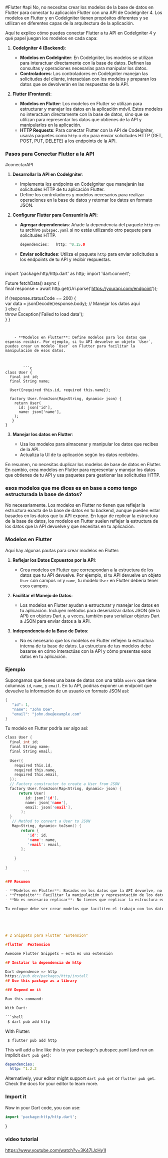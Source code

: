  #Flutter
 #api
 No, no necesitas crear los modelos de la base de datos en Flutter para conectar tu aplicación Flutter con una API de CodeIgniter 4. Los modelos en Flutter y en CodeIgniter tienen propósitos diferentes y se utilizan en diferentes capas de la arquitectura de la aplicación.

Aquí te explico cómo puedes conectar Flutter a tu API en CodeIgniter 4 y qué papel juegan los modelos en cada capa:

1. **CodeIgniter 4 (Backend)**:
    
    - **Modelos en CodeIgniter**: En CodeIgniter, los modelos se utilizan para interactuar directamente con la base de datos. Definen las consultas y operaciones necesarias para manipular los datos.
    - **Controladores**: Los controladores en CodeIgniter manejan las solicitudes del cliente, interactúan con los modelos y preparan los datos que se devolverán en las respuestas de la API.
2. **Flutter (Frontend)**:
    
    - **Modelos en Flutter**: Los modelos en Flutter se utilizan para estructurar y manejar los datos en la aplicación móvil. Estos modelos no interactúan directamente con la base de datos, sino que se utilizan para representar los datos que obtienes de la API y manipularlos en la aplicación.
    - **HTTP Requests**: Para conectar Flutter con la API de CodeIgniter, usarás paquetes como `http` o `dio` para enviar solicitudes HTTP (GET, POST, PUT, DELETE) a los endpoints de la API.

### Pasos para Conectar Flutter a la API
#conectarAPI

1. **Desarrollar la API en CodeIgniter**:
    
    - Implementa los endpoints en CodeIgniter que manejarán las solicitudes HTTP de tu aplicación Flutter.
    - Define los controladores y modelos necesarios para realizar operaciones en la base de datos y retornar los datos en formato JSON.
2. **Configurar Flutter para Consumir la API**:
    
    - **Agregar dependencias**: Añade la dependencia del paquete `http` en tu archivo `pubspec.yaml` si no estás utilizando otro paquete para solicitudes HTTP.
        
                
        ```c
        dependencies:   http: ^0.15.0
        ```
        
    - **Enviar solicitudes**: Utiliza el paquete `http` para enviar solicitudes a los endpoints de tu API y recibir respuestas.
        
        
        
        ```c
import 'package:http/http.dart' as http;
import 'dart:convert'; 

Future<void> fetchData() async {  
  final response = await http.get(Uri.parse('https://yourapi.com/endpoint'));      
  
  if (response.statusCode == 200) {   
    var data = jsonDecode(response.body);     // Manejar los datos aquí  
  } else {    
    throw Exception('Failed to load data');  
  } 
}
```
																																																					   
        
    - **Modelos en Flutter**: Define modelos para los datos que esperas recibir. Por ejemplo, si tu API devuelve un objeto `User`, puedes crear un modelo `User` en Flutter para facilitar la manipulación de esos datos.
        
        
        
        ```c
class User {  
  final int id; 
  final String name;  
  
  User({required this.id, required this.name}); 
  
  factory User.fromJson(Map<String, dynamic> json) { 
    return User(   
      id: json['id'], 
      name: json['name'],  
    );  
   }
}
```
        
3. **Manejar los datos en Flutter**:
    
    - Usa los modelos para almacenar y manipular los datos que recibes de la API.
    - Actualiza la UI de tu aplicación según los datos recibidos.

En resumen, no necesitas duplicar los modelos de base de datos en Flutter. En cambio, crea modelos en Flutter para representar y manejar los datos que obtienes de tu API y usa paquetes para gestionar las solicitudes HTTP.


### esos modelos que me dices es en base a como tengo estructurada la base de datos?


No necesariamente. Los modelos en Flutter no tienen que reflejar la estructura exacta de la base de datos en tu backend, aunque pueden estar basados en los datos que tu API expone. En lugar de replicar la estructura de la base de datos, los modelos en Flutter suelen reflejar la estructura de los datos que la API devuelve y que necesitas en tu aplicación.

### Modelos en Flutter

Aquí hay algunas pautas para crear modelos en Flutter:

1. **Reflejar los Datos Expuestos por la API**:
    
    - Crea modelos en Flutter que correspondan a la estructura de los datos que tu API devuelve. Por ejemplo, si tu API devuelve un objeto `User` con campos `id` y `name`, tu modelo `User` en Flutter debería tener esos campos.
2. **Facilitar el Manejo de Datos**:
    
    - Los modelos en Flutter ayudan a estructurar y manejar los datos en tu aplicación. Incluyen métodos para deserializar datos JSON (de la API) en objetos Dart y, a veces, también para serializar objetos Dart a JSON para enviar datos a la API.
3. **Independencia de la Base de Datos**:
    
    - No es necesario que los modelos en Flutter reflejen la estructura interna de tu base de datos. La estructura de tus modelos debe basarse en cómo interactúas con la API y cómo presentas esos datos en tu aplicación.

### Ejemplo

Supongamos que tienes una base de datos con una tabla `users` que tiene columnas `id`, `name`, y `email`. En tu API, podrías exponer un endpoint que devuelve la información de un usuario en formato JSON así:



```c
{   
   "id": 1, 
   "name": "John Doe", 
   "email": "john.doe@example.com" 
}
```

Tu modelo en Flutter podría ser algo así:


```c
class User { 
  final int id;  
  final String name;  
  final String email;
  
  User({   
    required this.id,  
    required this.name,   
    required this.email, 
  });  
  // Factory constructor to create a User from JSON  
  factory User.fromJson(Map<String, dynamic> json) { 
      return User(    
         id: json['id'],  
         name: json['name'],  
         email: json['email'], 
       ); 
  }   
   // Method to convert a User to JSON 
   Map<String, dynamic> toJson() { 
       return {      
          'id': id,       
          'name': name,       
          'email': email,    
       };   
         
    } 
    
}
        ```

### Resumen

- **Modelos en Flutter**: Basados en los datos que la API devuelve, no en la estructura de la base de datos.
- **Propósito**: Facilitar la manipulación y representación de los datos en tu aplicación.
- **No es necesario replicar**: No tienes que replicar la estructura exacta de la base de datos en los modelos de Flutter.

Tu enfoque debe ser crear modelos que faciliten el trabajo con los datos que recibes de la API y no necesariamente reflejar cómo están almacenados los datos en la base de datos del backend.





# 2 Snippets para Flutter "Extension"

#flutter  #extension

Awesome Flutter Snippets = esta es una extensión 

## Instalar la dependencia de http

Dart dependence => http
https://pub.dev/packages/http/install
## Use this package as a library

### Depend on it

Run this command:

With Dart:

```shell
 $ dart pub add http
```

With Flutter:

```shell
 $ flutter pub add http
```

This will add a line like this to your package's pubspec.yaml (and run an implicit `dart pub get`):

```yaml
dependencies:
  http: ^1.2.2
```

Alternatively, your editor might support `dart pub get` or `flutter pub get`. Check the docs for your editor to learn more.

### Import it

Now in your Dart code, you can use:

```dart
import 'package:http/http.dart';
```
}


### video tutorial
https://www.youtube.com/watch?v=3K47lJcHy1I